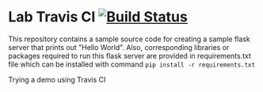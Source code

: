 # Lab Travis CI [![Build Status](https://travis-ci.org/dhrumilvora93/travis-ci-demo.svg?branch=master)](https://travis-ci.org/dhrumilvora93/travis-ci-demo)

This repository contains a sample source code for creating a sample flask server that prints out "Hello World". Also, corresponding libraries or packages required to run this flask server are provided in requirements.txt file which can be installed with command `pip install -r requirements.txt`

Trying a demo using Travis CI

